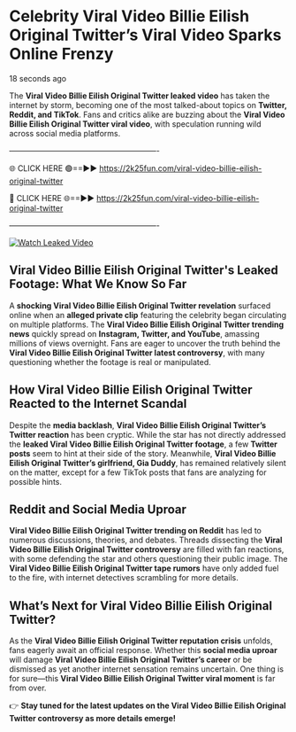 # Celebrity Viral Video Billie Eilish Original Twitter’s Viral Video Sparks Online Frenzy

18 seconds ago

The **Viral Video Billie Eilish Original Twitter leaked video** has taken the internet by storm, becoming one of the most talked-about topics on **Twitter, Reddit, and TikTok**. Fans and critics alike are buzzing about the **Viral Video Billie Eilish Original Twitter viral video**, with speculation running wild across social media platforms.

———————————————————-

🌐 CLICK HERE 🟢==►► https://2k25fun.com/viral-video-billie-eilish-original-twitter

🔴 CLICK HERE 🌐==►► https://2k25fun.com/viral-video-billie-eilish-original-twitter

———————————————————-

[![Watch Leaked Video](https://miro.medium.com/v2/resize:fit:828/format:webp/1*cilzJN44JGOrTw9NJCrNHA.gif "Watch Leaked Video")](https://2k25fun.com/viral-video-billie-eilish-original-twitter)

## **Viral Video Billie Eilish Original Twitter's Leaked Footage: What We Know So Far**  
A **shocking Viral Video Billie Eilish Original Twitter revelation** surfaced online when an **alleged private clip** featuring the celebrity began circulating on multiple platforms. The **Viral Video Billie Eilish Original Twitter trending news** quickly spread on **Instagram, Twitter, and YouTube**, amassing millions of views overnight. Fans are eager to uncover the truth behind the **Viral Video Billie Eilish Original Twitter latest controversy**, with many questioning whether the footage is real or manipulated.  

## **How Viral Video Billie Eilish Original Twitter Reacted to the Internet Scandal**  
Despite the **media backlash**, **Viral Video Billie Eilish Original Twitter’s Twitter reaction** has been cryptic. While the star has not directly addressed the **leaked Viral Video Billie Eilish Original Twitter footage**, a few **Twitter posts** seem to hint at their side of the story. Meanwhile, **Viral Video Billie Eilish Original Twitter’s girlfriend, Gia Duddy**, has remained relatively silent on the matter, except for a few TikTok posts that fans are analyzing for possible hints.  

## **Reddit and Social Media Uproar**  
**Viral Video Billie Eilish Original Twitter trending on Reddit** has led to numerous discussions, theories, and debates. Threads dissecting the **Viral Video Billie Eilish Original Twitter controversy** are filled with fan reactions, with some defending the star and others questioning their public image. The **Viral Video Billie Eilish Original Twitter tape rumors** have only added fuel to the fire, with internet detectives scrambling for more details.  

## **What’s Next for Viral Video Billie Eilish Original Twitter?**  
As the **Viral Video Billie Eilish Original Twitter reputation crisis** unfolds, fans eagerly await an official response. Whether this **social media uproar** will damage **Viral Video Billie Eilish Original Twitter’s career** or be dismissed as yet another internet sensation remains uncertain. One thing is for sure—this **Viral Video Billie Eilish Original Twitter viral moment** is far from over.  

👉 **Stay tuned for the latest updates on the Viral Video Billie Eilish Original Twitter controversy as more details emerge!**  